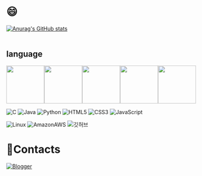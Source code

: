 # 😄



[![Anurag's GitHub stats](https://github-readme-stats.vercel.app/api?username=scarlet0o0&show_icons=tru)](https://github.com/anuraghazra/github-readme-stats)
<br>
<br>



## language
<img src="https://noticon-static.tammolo.com/dgggcrkxq/image/upload/v1566913897/noticon/xbvewg1m3azbpnrzck1k.png" width="100px" height="100px"><img src="https://noticon-static.tammolo.com/dgggcrkxq/image/upload/v1566791609/noticon/nen1y11gazeqhejw7nm1.png" width="100px" height="100px"><img src="https://noticon-static.tammolo.com/dgggcrkxq/image/upload/v1566995514/noticon/jufppyr8htislboas4ve.png" width="100px" height="100px"><img src="https://noticon-static.tammolo.com/dgggcrkxq/image/upload/v1566912109/noticon/puksfce6wca36hes1vom.png" width="100px" height="100px"><img src="https://noticon-static.tammolo.com/dgggcrkxq/image/upload/v1570946287/noticon/qgdiv5ctkcneujidjuv1.png" width="100px" height="100px">




![C](https://img.shields.io/badge/C-A8B9CC.svg?&style=for-the-badge&logo=C&logoColor=white)
![Java](https://img.shields.io/badge/Java-007396.svg?&style=for-the-badge&logo=Java&logoColor=white)
![Python](https://img.shields.io/badge/Python-3776AB.svg?&style=for-the-badge&logo=Python&logoColor=white)
![HTML5](https://img.shields.io/badge/HTML5-E34F26.svg?&style=for-the-badge&logo=HTML5&logoColor=white)
![CSS3](https://img.shields.io/badge/CSS3-1572B6.svg?&style=for-the-badge&logo=CSS3&logoColor=white)
![JavaScript](https://img.shields.io/badge/JavaScript-F7DF1E.svg?&style=for-the-badge&logo=JavaScript&logoColor=white)

![Linux](https://img.shields.io/badge/Linux-FCC624.svg?&style=for-the-badge&logo=Linux&logoColor=white)
![AmazonAWS](https://img.shields.io/badge/AmazonAWS-232F3E.svg?&style=for-the-badge&logo=AmazonAWS&logoColor=white)
![깃허브](https://noticon-static.tammolo.com/dgggcrkxq/image/upload/v1566899596/noticon/slhw4nu8hybreryigopq.png)

# 💬Contacts
[![Blogger](http://img.shields.io/badge/Blogger-FF5722?style=flat-square&logo=Blogger&logoColor=white&link=https://https://scarelt.tistory.com/)](https://scarelt.tistory.com/)
	

